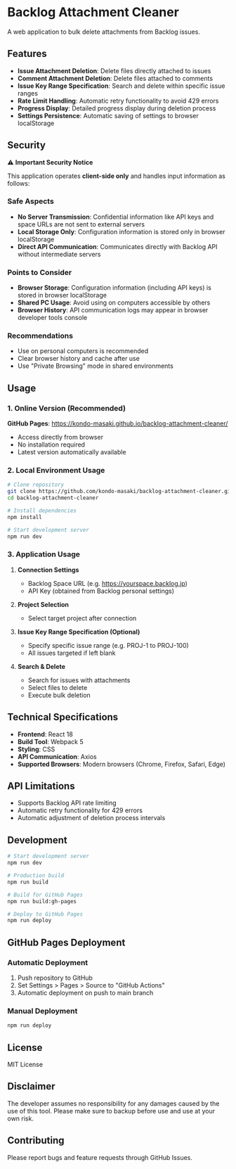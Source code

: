 # Backlog Attachment Cleaner

A web application to bulk delete attachments from Backlog issues.

## Features

- **Issue Attachment Deletion**: Delete files directly attached to issues
- **Comment Attachment Deletion**: Delete files attached to comments
- **Issue Key Range Specification**: Search and delete within specific issue ranges
- **Rate Limit Handling**: Automatic retry functionality to avoid 429 errors
- **Progress Display**: Detailed progress display during deletion process
- **Settings Persistence**: Automatic saving of settings to browser localStorage

## Security

⚠️ **Important Security Notice**

This application operates **client-side only** and handles input information as follows:

### Safe Aspects
- **No Server Transmission**: Confidential information like API keys and space URLs are not sent to external servers
- **Local Storage Only**: Configuration information is stored only in browser localStorage
- **Direct API Communication**: Communicates directly with Backlog API without intermediate servers

### Points to Consider
- **Browser Storage**: Configuration information (including API keys) is stored in browser localStorage
- **Shared PC Usage**: Avoid using on computers accessible by others
- **Browser History**: API communication logs may appear in browser developer tools console

### Recommendations
- Use on personal computers is recommended
- Clear browser history and cache after use
- Use "Private Browsing" mode in shared environments

## Usage

### 1. Online Version (Recommended)

**GitHub Pages**: https://kondo-masaki.github.io/backlog-attachment-cleaner/

- Access directly from browser
- No installation required
- Latest version automatically available

### 2. Local Environment Usage

```bash
# Clone repository
git clone https://github.com/kondo-masaki/backlog-attachment-cleaner.git
cd backlog-attachment-cleaner

# Install dependencies
npm install

# Start development server
npm run dev
```

### 3. Application Usage

1. **Connection Settings**
   - Backlog Space URL (e.g. https://yourspace.backlog.jp)
   - API Key (obtained from Backlog personal settings)

2. **Project Selection**
   - Select target project after connection

3. **Issue Key Range Specification (Optional)**
   - Specify specific issue range (e.g. PROJ-1 to PROJ-100)
   - All issues targeted if left blank

4. **Search & Delete**
   - Search for issues with attachments
   - Select files to delete
   - Execute bulk deletion

## Technical Specifications

- **Frontend**: React 18
- **Build Tool**: Webpack 5
- **Styling**: CSS
- **API Communication**: Axios
- **Supported Browsers**: Modern browsers (Chrome, Firefox, Safari, Edge)

## API Limitations

- Supports Backlog API rate limiting
- Automatic retry functionality for 429 errors
- Automatic adjustment of deletion process intervals

## Development

```bash
# Start development server
npm run dev

# Production build
npm run build

# Build for GitHub Pages
npm run build:gh-pages

# Deploy to GitHub Pages
npm run deploy
```

## GitHub Pages Deployment

### Automatic Deployment
1. Push repository to GitHub
2. Set Settings > Pages > Source to "GitHub Actions"
3. Automatic deployment on push to main branch

### Manual Deployment
```bash
npm run deploy
```

## License

MIT License

## Disclaimer

The developer assumes no responsibility for any damages caused by the use of this tool.
Please make sure to backup before use and use at your own risk.

## Contributing

Please report bugs and feature requests through GitHub Issues.
